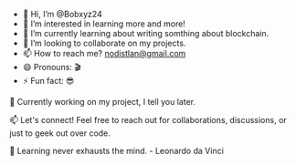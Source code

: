 - 👋 Hi, I’m @Bobxyz24
- 👀 I’m interested in learning more and more!
- 🌱 I’m currently learning about writing somthing about blockchain.
- 💞️ I’m looking to collaborate on my projects.
- 📫 How to reach me? nodistlan@gmail.com
- 😄 Pronouns: 🎬
- ⚡ Fun fact: 😎

<!---
Bobxyz24/Bobxyz24 is a ✨ special ✨ repository because its `README.md` (this file) appears on your GitHub profile.
You can click the Preview link to take a look at your changes.
--->
🔧 Currently working on my project, I tell you later.

📫 Let's connect! Feel free to reach out for collaborations, discussions, or just to geek out over code.

🌱 Learning never exhausts the mind. - Leonardo da Vinci
